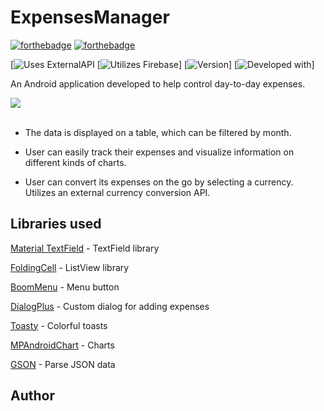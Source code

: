 # ExpensesManager

[![forthebadge](https://forthebadge.com/images/badges/made-with-java.svg)](http://forthebadge.com)
[![forthebadge](http://forthebadge.com/images/badges/built-with-love.svg)](http://forthebadge.com)

[![Uses ExternalAPI](https://img.shields.io/badge/uses-ExternalAPI-blue.svg)
[![Utilizes Firebase](https://img.shields.io/badge/utilizes-Firebase-yellow.svg)]
[![Version](https://img.shields.io/badge/version-beta%200.12-green.svg)]
[![Developed with](https://img.shields.io/badge/developed%20with-API27-red.svg)]

An Android application developed to help control day-to-day expenses.

 <img src="http://marcelo.co.technology/img/expensemanager.gif?raw=true">

 <br>
 <br>

 - The data is displayed on a table, which can be filtered by month. 
 
 - User can easily track their expenses and visualize information on different kinds of charts.
 
 - User can convert its expenses on the go by selecting a currency. Utilizes an external currency conversion API.

 ## Libraries used

 [Material TextField](https://github.com/florent37/MaterialTextField) - TextField library


 [FoldingCell](https://github.com/Ramotion/folding-cell) - ListView library


 [BoomMenu](https://github.com/Nightonke/BoomMenu) - Menu button


 [DialogPlus](https://github.com/orhanobut/dialogplus) - Custom dialog for adding expenses


 [Toasty](https://github.com/GrenderG/Toasty) - Colorful toasts


  [MPAndroidChart](https://github.com/PhilJay/MPAndroidCharty) - Charts


  [GSON](https://github.com/google/gson) - Parse JSON data


## Author


